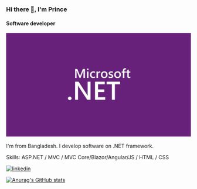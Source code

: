 ### Hi there 👋, I'm Prince
#### Software developer
![Software developer](https://github.com/nawazprince/nawazprince/blob/master/msnet.png)

I'm from Bangladesh. I develop software on .NET framework.

Skills: ASP.NET / MVC / MVC Core/Blazor/Angular/JS / HTML / CSS



[<img src='https://cdn.jsdelivr.net/npm/simple-icons@3.0.1/icons/linkedin.svg' alt='linkedin' height='40'>](https://www.linkedin.com/in/https://www.linkedin.com/in/syed-nawaz-prince-3482aa199/)  

[![Anurag's GitHub stats](https://github-readme-stats.vercel.app/api?username=nawazprince&count_private=true)](https://github.com/anuraghazra/github-readme-stats)
